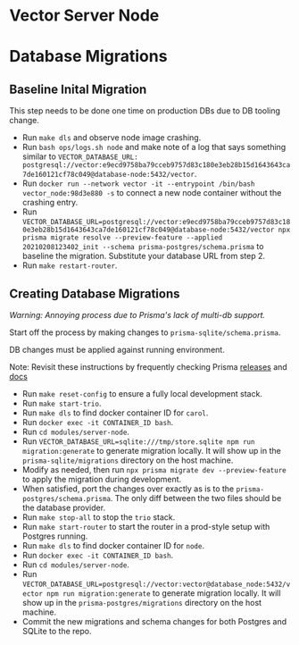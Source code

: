 # Vector Server Node

# Database Migrations

## Baseline Inital Migration

This step needs to be done one time on production DBs due to DB tooling change.

- Run `make dls` and observe node image crashing.
- Run `bash ops/logs.sh node` and make note of a log that says something similar to `VECTOR_DATABASE_URL: postgresql://vector:e9ecd9758ba79cceb9757d83c180e3eb28b15d1643643ca7de160121cf78c049@database-node:5432/vector`.
- Run `docker run --network vector -it --entrypoint /bin/bash vector_node:98d3e880 -s` to connect a new node container without the crashing entry.
- Run `VECTOR_DATABASE_URL=postgresql://vector:e9ecd9758ba79cceb9757d83c180e3eb28b15d1643643ca7de160121cf78c049@database-node:5432/vector npx prisma migrate resolve --preview-feature --applied 20210208123402_init --schema prisma-postgres/schema.prisma` to baseline the migration. Substitute your database URL from step 2.
- Run `make restart-router`.

## Creating Database Migrations

_Warning: Annoying process due to Prisma's lack of multi-db support._

Start off the process by making changes to `prisma-sqlite/schema.prisma`.

DB changes must be applied against running environment.

Note: Revisit these instructions by frequently checking Prisma [releases](https://github.com/prisma/prisma/releases) and [docs](https://www.prisma.io/docs/)

- Run `make reset-config` to ensure a fully local development stack.
- Run `make start-trio`.
- Run `make dls` to find docker container ID for `carol`.
- Run `docker exec -it CONTAINER_ID bash`.
- Run `cd modules/server-node`.
- Run `VECTOR_DATABASE_URL=sqlite:///tmp/store.sqlite npm run migration:generate` to generate migration locally. It will show up in the `prisma-sqlite/migrations` directory on the host machine.
- Modify as needed, then run `npx prisma migrate dev --preview-feature` to apply the migration during development.
- When satisfied, port the changes over exactly as is to the `prisma-postgres/schema.prisma`. The only diff between the two files should be the database provider.
- Run `make stop-all` to stop the `trio` stack.
- Run `make start-router` to start the router in a prod-style setup with Postgres running.
- Run `make dls` to find docker container ID for `node`.
- Run `docker exec -it CONTAINER_ID bash`.
- Run `cd modules/server-node`.
- Run `VECTOR_DATABASE_URL=postgresql://vector:vector@database_node:5432/vector npm run migration:generate` to generate migration locally. It will show up in the `prisma-postgres/migrations` directory on the host machine.
- Commit the new migrations and schema changes for both Postgres and SQLite to the repo.
